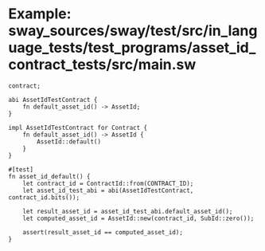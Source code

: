 # Example: sway_sources/sway/test/src/in_language_tests/test_programs/asset_id_contract_tests/src/main.sw

```sway
contract;

abi AssetIdTestContract {
    fn default_asset_id() -> AssetId;
}

impl AssetIdTestContract for Contract {
    fn default_asset_id() -> AssetId {
        AssetId::default()
    }
}

#[test]
fn asset_id_default() {
    let contract_id = ContractId::from(CONTRACT_ID);
    let asset_id_test_abi = abi(AssetIdTestContract, contract_id.bits());

    let result_asset_id = asset_id_test_abi.default_asset_id();
    let computed_asset_id = AssetId::new(contract_id, SubId::zero());

    assert(result_asset_id == computed_asset_id);
}

```
